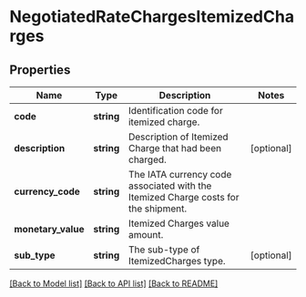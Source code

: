 # NegotiatedRateChargesItemizedCharges

## Properties
Name | Type | Description | Notes
------------ | ------------- | ------------- | -------------
**code** | **string** | Identification code for itemized charge. | 
**description** | **string** | Description of Itemized Charge that had been charged. | [optional] 
**currency_code** | **string** | The IATA currency code associated with the Itemized Charge costs for the shipment. | 
**monetary_value** | **string** | Itemized Charges value amount. | 
**sub_type** | **string** | The sub-type of ItemizedCharges type. | [optional] 

[[Back to Model list]](../../README.md#documentation-for-models) [[Back to API list]](../../README.md#documentation-for-api-endpoints) [[Back to README]](../../README.md)

